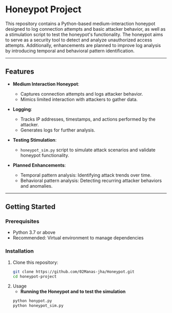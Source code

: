 # Honeypot Project

This repository contains a Python-based medium-interaction honeypot designed to log connection attempts and basic attacker behavior, as well as a stimulation script to test the honeypot's functionality. The honeypot aims to serve as a security tool to detect and analyze unauthorized access attempts. Additionally, enhancements are planned to improve log analysis by introducing temporal and behavioral pattern identification.

---

## Features

- **Medium Interaction Honeypot**:
  - Captures connection attempts and logs attacker behavior.
  - Mimics limited interaction with attackers to gather data.

- **Logging**:
  - Tracks IP addresses, timestamps, and actions performed by the attacker.
  - Generates logs for further analysis.

- **Testing Stimulation**:
  - `honeypot_sim.py` script to simulate attack scenarios and validate honeypot functionality.

- **Planned Enhancements**:
  - Temporal pattern analysis: Identifying attack trends over time.
  - Behavioral pattern analysis: Detecting recurring attacker behaviors and anomalies.


---

## Getting Started

### Prerequisites

- Python 3.7 or above
- Recommended: Virtual environment to manage dependencies

### Installation

1. Clone this repository:
   ```bash
   git clone https://github.com/02Manas-jha/Honeypot.git
   cd honeypot-project

2. Usage
    - **Running the Honeypot and to test the simulation**
    ```bash
    python honypot.py
    python honeypot_sim.py